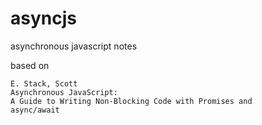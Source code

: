 # asyncjs
asynchronous javascript notes

based on

    E. Stack, Scott
    Asynchronous JavaScript: 
    A Guide to Writing Non-Blocking Code with Promises and 
    async/await
